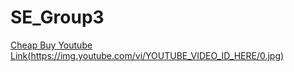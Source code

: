 # SE_Group3

[Cheap Buy Youtube Link(https://img.youtube.com/vi/YOUTUBE_VIDEO_ID_HERE/0.jpg)](https://www.youtube.com/watch?v=ngtdJKm3cjU)
